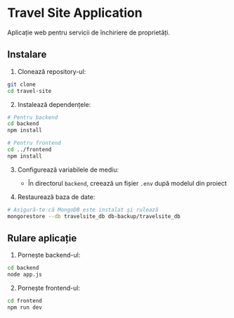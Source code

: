 # Travel Site Application

Aplicație web pentru servicii de închiriere de proprietăți.

## Instalare

1. Clonează repository-ul:
```bash
git clone
cd travel-site
```

2. Instalează dependențele:
```bash
# Pentru backend
cd backend
npm install

# Pentru frontend
cd ../frontend
npm install
```

3. Configurează variabilele de mediu:
   - În directorul `backend`, creează un fișier `.env` după modelul din proiect

4. Restaurează baza de date:
```bash
# Asigură-te că MongoDB este instalat și rulează
mongorestore --db travelsite_db db-backup/travelsite_db
```

## Rulare aplicație

1. Pornește backend-ul:
```bash
cd backend
node app.js
```

2. Pornește frontend-ul:
```bash
cd frontend
npm run dev
```
